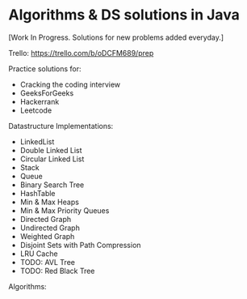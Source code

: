 # Algorithms & DS solutions in Java

[Work In Progress. Solutions for new problems added everyday.]

Trello: https://trello.com/b/oDCFM689/prep

Practice solutions for:

- Cracking the coding interview
- GeeksForGeeks
- Hackerrank
- Leetcode

Datastructure Implementations:

- LinkedList
- Double Linked List
- Circular Linked List
- Stack
- Queue
- Binary Search Tree
- HashTable
- Min & Max Heaps
- Min & Max Priority Queues
- Directed Graph
- Undirected Graph
- Weighted Graph
- Disjoint Sets with Path Compression
- LRU Cache
- TODO: AVL Tree
- TODO: Red Black Tree

Algorithms:
 
